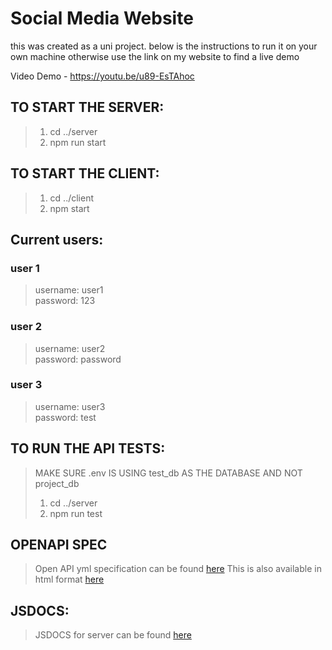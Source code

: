 # Social Media Website
this was created as a uni project. below is the instructions to run it on your own machine otherwise use the link on my website to find a live demo

Video Demo - https://youtu.be/u89-EsTAhoc
## TO START THE SERVER:

  >1) cd ../server
  >2) npm run start
  
## TO START THE CLIENT:
  
  > 1) cd ../client
  > 2) npm start
  
## Current users:
### user 1
  > username: user1  
  > password: 123  
### user 2  
  > username: user2  
  > password: password  
### user 3  
  > username: user3  
  > password: test  
  
## TO RUN THE API TESTS:
  > MAKE SURE .env IS USING test_db AS THE DATABASE AND NOT project_db
  > 1) cd ../server
  > 2) npm run test

## OPENAPI SPEC
 > Open API yml specification can be found [here](./server/schemas/openApiInterface.yml)
 > This is also available in html format [here](./server/docs/openapi)

## JSDOCS:
  > JSDOCS for server can be found [here](./server/docs/jsdocs)
